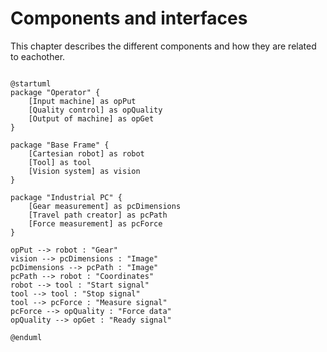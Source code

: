 # Components and interfaces

This chapter describes the different components and how they are related to eachother.

```plantuml

@startuml
package "Operator" {
    [Input machine] as opPut
    [Quality control] as opQuality
    [Output of machine] as opGet
}

package "Base Frame" {
    [Cartesian robot] as robot
    [Tool] as tool
    [Vision system] as vision
}

package "Industrial PC" {
    [Gear measurement] as pcDimensions
    [Travel path creator] as pcPath
    [Force measurement] as pcForce
}

opPut --> robot : "Gear"
vision --> pcDimensions : "Image"
pcDimensions --> pcPath : "Image"
pcPath --> robot : "Coordinates"
robot --> tool : "Start signal"
tool --> tool : "Stop signal"
tool --> pcForce : "Measure signal"
pcForce --> opQuality : "Force data"
opQuality --> opGet : "Ready signal"

@enduml



